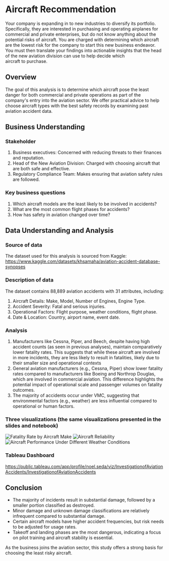 # Aircraft Recommendation
Your company is expanding in to new industries to diversify its portfolio. Specifically, they are interested in purchasing and operating airplanes for commercial and private enterprises, but do not know anything about the potential risks of aircraft. You are charged with determining which aircraft are the lowest risk for the company to start this new business endeavor. You must then translate your findings into actionable insights that the head of the new aviation division can use to help decide which aircraft to purchase.

## Overview
The goal of this analysis is to determine which aircraft pose the least danger for both commercial and private operations as part of the company's entry into the aviation sector. We offer practical advice to help choose aircraft types with the best safety records by examining past aviation accident data.

## Business Understanding
### Stakeholder 
1. Business executives: Concerned with reducing threats to their finances and reputation.
2. Head of the New Aviation Division: Charged with choosing aircraft that are both safe and effective.
3. Regulatory Compliance Team: Makes ensuring that aviation safety rules are followed.

### Key business questions
1. Which aircraft models are the least likely to be involved in accidents?
2. What are the most common flight phases for accidents?
3. How has safety in aviation changed over time?
   
## Data Understanding and Analysis
### Source of data
The dataset used for this analysis is sourced from Kaggle:
https://www.kaggle.com/datasets/khsamaha/aviation-accident-database-synopses

### Description of data
The dataset contains 88,889 aviation accidents with 31 attributes, including:
1. Aircraft Details: Make, Model, Number of Engines, Engine Type.
2. Accident Severity: Fatal and serious injuries.
3. Operational Factors: Flight purpose, weather conditions, flight phase.
4. Date & Location: Country, airport name, event date.
   
### Analysis
1. Manufacturers like Cessna, Piper, and Beech, despite having high accident counts (as seen in previous analyses), maintain comparatively lower fatality rates. This suggests that while these aircraft are involved in more incidents, they are less likely to result in fatalities, likely due to their smaller size and operational contexts
2. General aviation manufacturers (e.g., Cessna, Piper) show lower fatality rates compared to manufacturers like Boeing and Northrop Douglas, which are involved in commercial aviation. This difference highlights the potential impact of operational scale and passenger volumes on fatality outcomes.
3. The majority of accidents occur under VMC, suggesting that environmental factors (e.g., weather) are less influential compared to operational or human factors.

### Three visualizations (the same visualizations presented in the slides and notebook)
![Fatality Rate by Aircraft Make](https://github.com/user-attachments/assets/e9351736-81ff-4c04-92b9-d12b0bbf24d1)
![Aircraft Reliability](https://github.com/user-attachments/assets/daf7ded3-0cb0-4a58-8db4-af232c602e6e)
![Aircraft Performance Under Different Weather Conditions](https://github.com/user-attachments/assets/eb410e1b-31b1-4ecc-abb4-605c7774917f)

### Tableau Dashboard 
https://public.tableau.com/app/profile/noel.seda/viz/InvestigationofAviationAccidents/InvestigationofAviationAccidents

## Conclusion
- The majority of incidents result in substantial damage, followed by a smaller portion classified as destroyed.
- Minor damage and unknown damage classifications are relatively infrequent compared to substantial damage.
- Certain aircraft models have higher accident frequencies, but risk needs to be adjusted for usage rates.
- Takeoff and landing phases are the most dangerous, indicating a focus on pilot training and aircraft stability is essential.

As the business joins the aviation sector, this study offers a strong basis for choosing the least risky aircraft.
